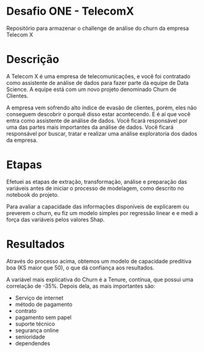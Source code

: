 # Desafio ONE - TelecomX
Repositório para armazenar o challenge de análise do churn da empresa Telecom X

# Descrição
A Telecom X é uma empresa de telecomunicações, e você foi contratado como assistente de análise de dados para fazer parte da equipe de Data Science. A equipe está com um novo projeto denominado Churn de Clientes.

A empresa vem sofrendo alto índice de evasão de clientes, porém, eles não conseguem descobrir o porquê disso estar acontecendo. E é aí que você entra como assistente de análise de dados. Você ficará responsável por uma das partes mais importantes da análise de dados. Você ficará responsável por buscar, tratar e realizar uma análise exploratoria dos dados da empresa.

# Etapas
Efetuei as etapas de extração, transformação, análise e preparação das variáveis antes de iniciar o processo de modelagem, como descrito no notebook do projeto.

Para avaliar a capacidade das informações disponíveis de explicarem ou preverem o churn, eu fiz um modelo simples por regressão linear e e medi a força das variáveis pelos valores Shap.

# Resultados
Através do processo acima, obtemos um modelo de capacidade preditiva boa (KS maior que 50), o que dá confiança aos resultados.

A variável mais explicativa do Churn é a Tenure, contínua, que possui uma correlação de -35%. Depois dela, as mais importantes são:
* Serviço de internet
* método de pagamento
* contrato
* pagamento sem papel
* suporte técnico
* segurança online
* senioridade
* dependendes
